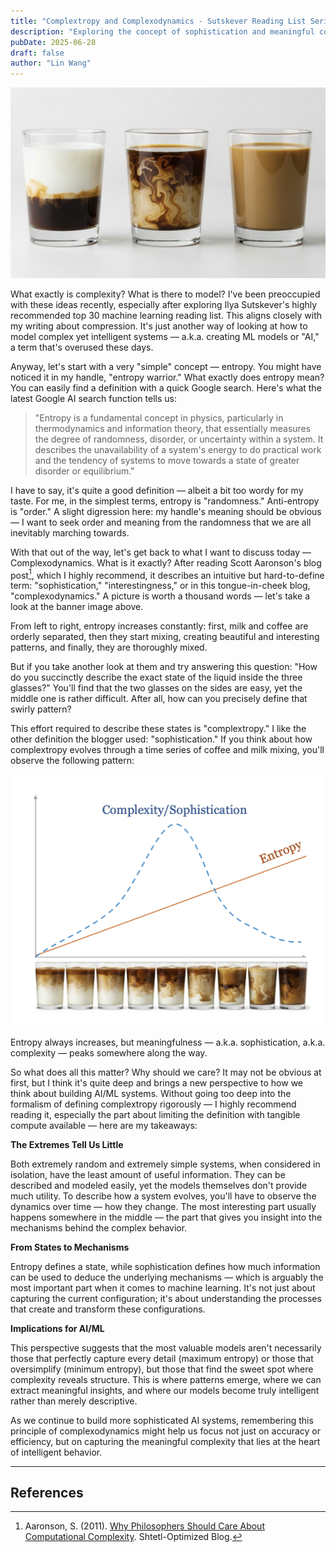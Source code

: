 ```yaml
---
title: "Complextropy and Complexodynamics - Sutskever Reading List Series"
description: "Exploring the concept of sophistication and meaningful complexity through the lens of coffee and milk mixing dynamics"
pubDate: 2025-06-28
draft: false
author: "Lin Wang"
---
```


![Coffee and milk mixing in three stages showing increasing entropy but peak sophistication in the middle stage](/images/coffee-mixing-stages.png)

What exactly is complexity? What is there to model? I've been preoccupied with these ideas recently, especially after exploring Ilya Sutskever's highly recommended top 30 machine learning reading list. This aligns closely with my writing about compression. It's just another way of looking at how to model complex yet intelligent systems — a.k.a. creating ML models or "AI," a term that's overused these days.

Anyway, let's start with a very "simple" concept — entropy. You might have noticed it in my handle, "entropy warrior." What exactly does entropy mean? You can easily find a definition with a quick Google search. Here's what the latest Google AI search function tells us:

> "Entropy is a fundamental concept in physics, particularly in thermodynamics and information theory, that essentially measures the degree of randomness, disorder, or uncertainty within a system. It describes the unavailability of a system's energy to do practical work and the tendency of systems to move towards a state of greater disorder or equilibrium."

I have to say, it's quite a good definition — albeit a bit too wordy for my taste. For me, in the simplest terms, entropy is "randomness." Anti-entropy is "order." A slight digression here: my handle's meaning should be obvious — I want to seek order and meaning from the randomness that we are all inevitably marching towards.

With that out of the way, let's get back to what I want to discuss today — Complexodynamics. What is it exactly? After reading Scott Aaronson's blog post[^1], which I highly recommend, it describes an intuitive but hard-to-define term: "sophistication," "interestingness," or in this tongue-in-cheek blog, "complexodynamics." A picture is worth a thousand words — let's take a look at the banner image above.

From left to right, entropy increases constantly: first, milk and coffee are orderly separated, then they start mixing, creating beautiful and interesting patterns, and finally, they are thoroughly mixed.

But if you take another look at them and try answering this question: "How do you succinctly describe the exact state of the liquid inside the three glasses?" You'll find that the two glasses on the sides are easy, yet the middle one is rather difficult. After all, how can you precisely define that swirly pattern?

This effort required to describe these states is "complextropy." I like the other definition the blogger used: "sophistication." If you think about how complextropy evolves through a time series of coffee and milk mixing, you'll observe the following pattern:

![Graph showing complextropy evolution over time - entropy always increases while sophistication peaks in the middle](/images/complextropy-evolution.png)

Entropy always increases, but meaningfulness — a.k.a. sophistication, a.k.a. complexity — peaks somewhere along the way.

So what does all this matter? Why should we care? It may not be obvious at first, but I think it's quite deep and brings a new perspective to how we think about building AI/ML systems. Without going too deep into the formalism of defining complextropy rigorously — I highly recommend reading it, especially the part about limiting the definition with tangible compute available — here are my takeaways:

**The Extremes Tell Us Little**

Both extremely random and extremely simple systems, when considered in isolation, have the least amount of useful information. They can be described and modeled easily, yet the models themselves don't provide much utility. To describe how a system evolves, you'll have to observe the dynamics over time — how they change. The most interesting part usually happens somewhere in the middle — the part that gives you insight into the mechanisms behind the complex behavior.

**From States to Mechanisms**

Entropy defines a state, while sophistication defines how much information can be used to deduce the underlying mechanisms — which is arguably the most important part when it comes to machine learning. It's not just about capturing the current configuration; it's about understanding the processes that create and transform these configurations.

**Implications for AI/ML**

This perspective suggests that the most valuable models aren't necessarily those that perfectly capture every detail (maximum entropy) or those that oversimplify (minimum entropy), but those that find the sweet spot where complexity reveals structure. This is where patterns emerge, where we can extract meaningful insights, and where our models become truly intelligent rather than merely descriptive.

As we continue to build more sophisticated AI systems, remembering this principle of complexodynamics might help us focus not just on accuracy or efficiency, but on capturing the meaningful complexity that lies at the heart of intelligent behavior.

---

## References

[^1]: Aaronson, S. (2011). [Why Philosophers Should Care About Computational Complexity](https://www.scottaaronson.com/papers/philos.pdf). Shtetl-Optimized Blog.
